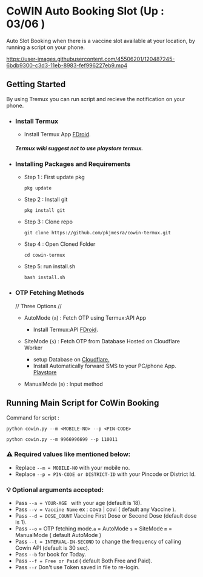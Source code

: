 #  CoWIN Auto Booking Slot (Up : 03/06 )

Auto Slot Booking when there is a vaccine slot available at your location, by running a script on your phone. 


https://user-images.githubusercontent.com/45506201/120487245-6bdb9300-c3d3-11eb-8983-fef996227eb9.mp4

  ## Getting Started
  By using Tremux you can run script and recieve the notification on your phone.

  - ### Install Termux 

    - Install Termux App [FDroid](https://f-droid.org/en/packages/com.termux/).
    ##### Termux wiki suggest not to use playstore termux.

    
 - ### Installing Packages and Requirements
   - Step 1 : First update pkg
    
         pkg update

   - Step 2 : Install git

         pkg install git

   - Step 3 : Clone repo 

         git clone https://github.com/pkjmesra/cowin-termux.git
        
   - Step 4 : Open Cloned Folder
        
         cd cowin-termux

   - Step 5: run install.sh 
         
         bash install.sh
  - ### OTP Fetching Methods
      // Three Options //
    - AutoMode (`a`) : Fetch OTP using Termux:API App 
      - Install Termux:API [FDroid](https://f-droid.org/en/packages/com.termux.api/).
          
    - SiteMode (`s`) :  Fetch OTP from Database Hosted on Cloudflare Worker
      - setup Database on [Cloudflare.](https://github.com/pkjmesra/CloudflareCoWinDB)
      - Install Automatically forward SMS to your PC/phone App. [Playstore](https://play.google.com/store/apps/details?id=com.gawk.smsforwarder)
    - ManualMode (`m`) : Input method

## Running Main Script for CoWin Booking

Command for script :

    python cowin.py --m <MOBILE-NO> --p <PIN-CODE> 
    
    python cowin.py --m 9966996699 --p 110011 
    
### :warning: Required values like mentioned below:

  - Replace `--m = MOBILE-NO` with your mobile no.
  - Replace `--p = PIN-CODE or DISTRICT-ID` with your Pincode or District Id.

### :bulb: Optional arguments accepted:
  - Pass `--a = YOUR-AGE ` with your age (default is 18).
  - Pass `--v = Vaccine Name` ex : cova | covi ( default any Vaccine ).
  - Pass `--d = DOSE_COUNT` Vaccine First Dose or Second Dose (default dose is 1).
  - Pass `--o` = OTP fetching mode.`a` = AutoMode `s` = SiteMode `m` = ManualMode
    ( default AutoMode )
  - Pass `--t = INTERVAL-IN-SECOND` to change the frequency of calling Cowin API  (default is 30 sec).
  - Pass `--b` for book for Today.
  - Pass `--f = Free or Paid` ( default Both Free and Paid).
  - Pass `--r` Don't use Token saved in file to re-login.
